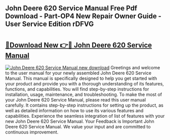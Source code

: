## John Deere 620 Service Manual Free Pdf Download - Part-OP4 New Repair Owner Guide - User Service Edition rDFVG

# <h2><a href="http://bc91018.oget.top/?id=John+Deere+620+Service+Manual">🔗Download New 👉🔴 John Deere 620 Service Manual</a></h2>

[![John Deere 620 Service Manual new download](https://i.imgur.com/5g1atiW.png)](http://bc91018.oget.top/?id=John+Deere+620+Service+Manual)
Greetings and welcome to the user manual for your newly assembled John Deere 620 Service Manual. This manual is specifically designed to help you get started with your product and provide you with a thorough understanding of its features, functions, and capabilities. You will find step-by-step instructions for installation, usage, maintenance, and troubleshooting. To make the most of your John Deere 620 Service Manual, please read this user manual carefully. It contains step-by-step instructions for setting up the product, as well as detailed information on how to use its various features and capabilities. Experience the seamless integration of list of features with your new John Deere 620 Service Manual. Your Feedback is Important John Deere 620 Service Manual. We value your input and are committed to continuous improvement.
